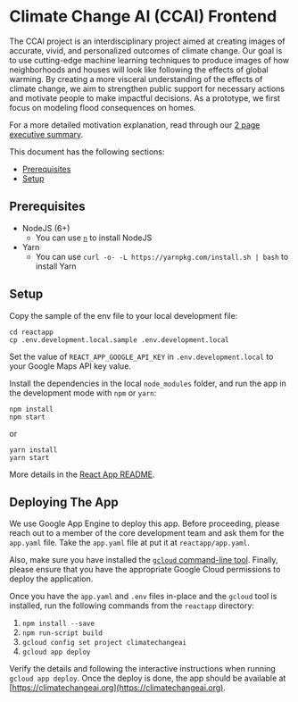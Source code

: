 # Climate Change AI (CCAI) Frontend

The CCAI project is an interdisciplinary project aimed at creating images of accurate, vivid, and personalized outcomes of climate change. Our goal is to use cutting-edge machine learning techniques to produce images of how neighborhoods and houses will look like following the effects of global warming. By creating a more visceral understanding of the effects of climate change, we aim to strengthen public support for necessary actions and motivate people to make impactful decisions. As a prototype, we first focus on modeling flood consequences on homes.


For a more detailed motivation explanation, read through our [2 page executive summary](https://docs.google.com/document/d/1WQtugSBgMVB-i0RhgCg_qaP7WDj7aimWvpZytKTEqY4/edit).

This document has the following sections:

- [Prerequisites](#prerequisites)
- [Setup](#setup)


## Prerequisites

- NodeJS (6+)
  - You can use [`n`](https://github.com/tj/n) to install NodeJS
- Yarn
  - You can use `curl -o- -L https://yarnpkg.com/install.sh | bash` to install Yarn

## Setup

Copy the sample of the env file to your local development file:

```
cd reactapp
cp .env.development.local.sample .env.development.local
```

Set the value of `REACT_APP_GOOGLE_API_KEY` in `.env.development.local` to your Google Maps API key value.

Install the dependencies in the local `node_modules` folder, and run the app in the development mode with `npm` or `yarn`:

```
npm install
npm start
```

or

```
yarn install
yarn start
```

More details in the [React App README](reactapp/README.md).

## Deploying The App

We use Google App Engine to deploy this app. Before proceeding, please reach out to a member of the core development team and ask them for the `app.yaml` file. Take the `app.yaml` file at put it at `reactapp/app.yaml`.

Also, make sure you have installed the [`gcloud` command-line tool](https://cloud.google.com/sdk/gcloud/). Finally, please ensure that you have the appropriate Google Cloud permissions to deploy the application.

Once you have the `app.yaml` and `.env` files in-place and the `gcloud` tool is installed, run the following commands from the `reactapp` directory:

1. `npm install --save`
2. `npm run-script build`
3. `gcloud config set project climatechangeai`
4. `gcloud app deploy`

Verify the details and following the interactive instructions when running `gcloud app deploy`. Once the deploy is done, the app should be available at [https://climatechangeai.org](https://climatechangeai.org).

